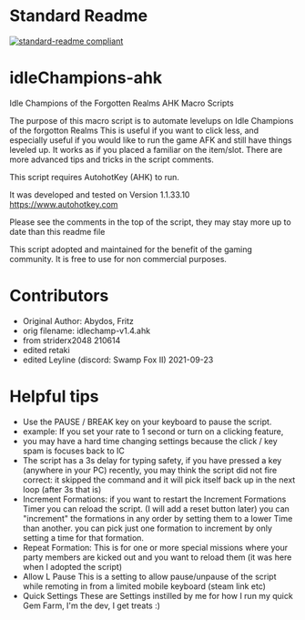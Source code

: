 # Standard Readme
[![standard-readme compliant](https://img.shields.io/badge/readme%20style-standard-brightgreen.svg?style=flat-square)](https://github.com/RichardLitt/standard-readme)

# idleChampions-ahk
Idle Champions of the Forgotten Realms AHK Macro Scripts

 The purpose of this macro script is to automate levelups on Idle Champions of the forgotton Realms
 This is useful if you want to click less, and especially useful if you would like to run the game AFK and still have things leveled up.
 It works as if you placed a familiar on the item/slot.
 There are more advanced tips and tricks in the script comments.

 This script requires AutohotKey (AHK) to run.

 It was developed and tested on Version 1.1.33.10 https://www.autohotkey.com

 Please see the comments in the top of the script, they may stay more up to date than this readme file

 This script adopted and maintained for the benefit of the gaming community.  It is free to use for non commercial purposes.

# Contributors
- Original Author: Abydos, Fritz
- orig filename: idlechamp-v1.4.ahk
- from striderx2048 210614
- edited retaki
- edited Leyline (discord: Swamp Fox II) 2021-09-23

# Helpful tips
 - 	Use the PAUSE / BREAK key on your keyboard to pause the script.
  - example: If you set your rate to 1 second or turn on a clicking feature,
  - you may have a hard time changing settings because the click / key spam is focuses back to IC
 - 	The script has a 3s delay for typing safety, if you have pressed a key (anywhere in your PC) recently, you may think the script did not fire
  		  correct: it skipped the command and it will pick itself back up in the next loop (after 3s that is)
 - 	Increment Formations:
  		  if you want to restart the Increment Formations Timer you can reload the script.  (I will add a reset button later)
  		  you can "increment" the formations in any order by setting them to a lower Time than another.
  		  you can pick just one formation to increment by only setting a time for that formation.
 - 	Repeat Formation:
  		  This is for one or more special missions where your party members are kicked out and you want to reload them (it was here when I adopted the script)
 -	Allow L Pause
  		  This is a setting to allow pause/unpause of the script while remoting in from a limited mobile keyboard (steam link etc)
 - 	Quick Settings
  		  These are Settings instilled by me for how I run my quick Gem Farm, I'm the dev, I get treats :)
